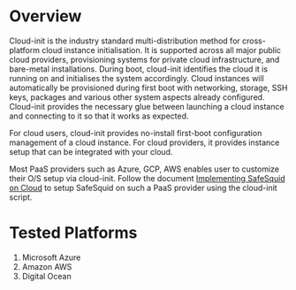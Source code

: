 # Overview

Cloud-init is the industry standard multi-distribution method for cross-platform cloud instance initialisation. It is supported across all major public cloud providers, provisioning systems for private cloud infrastructure, and bare-metal installations.
During boot, cloud-init identifies the cloud it is running on and initialises the system accordingly. Cloud instances will automatically be provisioned during first boot with networking, storage, SSH keys, packages and various other system aspects already configured.
Cloud-init provides the necessary glue between launching a cloud instance and connecting to it so that it works as expected.

For cloud users, cloud-init provides no-install first-boot configuration management of a cloud instance. For cloud providers, it provides instance setup that can be integrated with your cloud.

Most PaaS providers such as Azure, GCP, AWS enables user to customize their O/S setup via cloud-init.
Follow the document [Implementing SafeSquid on Cloud](https://help.safesquid.com/portal/en/kb/articles/implementing-safesquid-on-cloud) to setup SafeSquid on such a PaaS provider using the cloud-init script. 

# Tested Platforms 
1. Microsoft Azure
2. Amazon AWS
3. Digital Ocean
